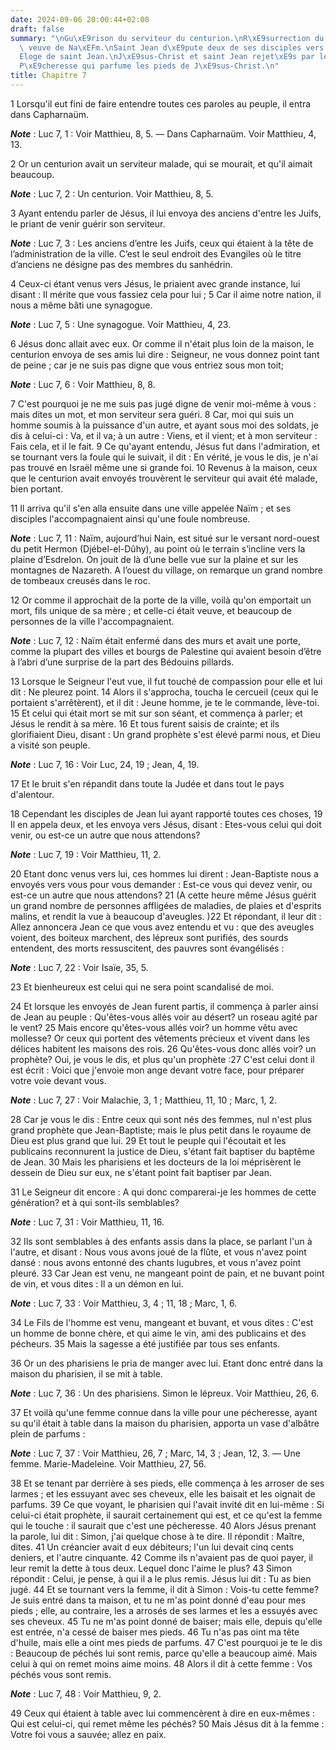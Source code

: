 ```yaml
---
date: 2024-09-06 20:00:44+02:00
draft: false
summary: "\nGu\xE9rison du serviteur du centurion.\nR\xE9surrection du fils de la\
  \ veuve de Na\xEFm.\nSaint Jean d\xE9pute deux de ses disciples vers J\xE9sus-Christ.\n\
  Eloge de saint Jean.\nJ\xE9sus-Christ et saint Jean rejet\xE9s par les Juifs.\n\
  P\xE9cheresse qui parfume les pieds de J\xE9sus-Christ.\n"
title: Chapitre 7
---
```





1 Lorsqu'il eut fini de faire entendre toutes ces paroles au peuple, il entra dans Capharnaüm.

***Note*** :  Luc 7, 1 : Voir Matthieu, 8, 5. ― Dans Capharnaüm. Voir Matthieu, 4, 13.

2 Or un centurion avait un serviteur malade, qui se mourait, et qu'il aimait beaucoup.

***Note*** :  Luc 7, 2 : Un centurion. Voir Matthieu, 8, 5.

3 Ayant entendu parler de Jésus, il lui envoya des anciens d'entre les Juifs, le priant de venir guérir son serviteur.

***Note*** :  Luc 7, 3 : Les anciens d’entre les Juifs, ceux qui étaient à la tête de l’administration de la ville. C’est le seul endroit des Evangiles où le titre d’anciens ne désigne pas des membres du sanhédrin.

4 Ceux-ci étant venus vers Jésus, le priaient avec grande instance, lui disant : Il mérite que vous fassiez cela pour lui ; 5 Car il aime notre nation, il nous a même bâti une synagogue.

***Note*** :  Luc 7, 5 : Une synagogue. Voir Matthieu, 4, 23.

6 Jésus donc allait avec eux. Or comme il n'était plus loin de la maison, le centurion envoya de ses amis lui dire : Seigneur, ne vous donnez point tant de peine ; car je ne suis pas digne que vous entriez sous mon toit;

***Note*** :  Luc 7, 6 : Voir Matthieu, 8, 8.

7 C'est pourquoi je ne me suis pas jugé digne de venir moi-même à vous : mais dites un mot, et mon serviteur sera guéri. 8 Car, moi qui suis un homme soumis à la puissance d'un autre, et ayant sous moi des soldats, je dis à celui-ci : Va, et il va; à un autre : Viens, et il vient; et à mon serviteur : Fais cela, et il le fait. 9 Ce qu'ayant entendu, Jésus fut dans l'admiration, et se tournant vers la foule qui le suivait, il dit : En vérité, je vous le dis, je n'ai pas trouvé en Israël même une si grande foi. 10 Revenus à la maison, ceux que le centurion avait envoyés trouvèrent le serviteur qui avait été malade, bien portant.


11 Il arriva qu'il s'en alla ensuite dans une ville appelée Naïm ; et ses disciples l'accompagnaient ainsi qu'une foule nombreuse.

***Note*** :  Luc 7, 11 : Naïm, aujourd’hui Nain, est situé sur le versant nord-ouest du petit Hermon (Djébel-el-Dûhy), au point où le terrain s’incline vers la plaine d’Esdrelon. On jouit de là d’une belle vue sur la plaine et sur les montagnes de Nazareth. A l’ouest du village, on remarque un grand nombre de tombeaux creusés dans le roc.

12 Or comme il approchait de la porte de la ville, voilà qu'on emportait un mort, fils unique de sa mère ; et celle-ci était veuve, et beaucoup de personnes de la ville l'accompagnaient.

***Note*** :  Luc 7, 12 : Naïm était enfermé dans des murs et avait une porte, comme la plupart des villes et bourgs de Palestine qui avaient besoin d’être à l’abri d’une surprise de la part des Bédouins pillards.

13 Lorsque le Seigneur l'eut vue, il fut touché de compassion pour elle et lui dit : Ne pleurez point. 14 Alors il s'approcha, toucha le cercueil (ceux qui le portaient s'arrêtèrent), et il dit : Jeune homme, je te le commande, lève-toi. 15 Et celui qui était mort se mit sur son séant, et commença à parler; et Jésus le rendit à sa mère. 16 Et tous furent saisis de crainte; et ils glorifiaient Dieu, disant : Un grand prophète s'est élevé parmi nous, et Dieu a visité son peuple.

***Note*** :  Luc 7, 16 : Voir Luc, 24, 19 ; Jean, 4, 19.

17 Et le bruit s'en répandit dans toute la Judée et dans tout le pays d'alentour.


18 Cependant les disciples de Jean lui ayant rapporté toutes ces choses, 19 Il en appela deux, et les envoya vers Jésus, disant : Etes-vous celui qui doit venir, ou est-ce un autre que nous attendons?

***Note*** :  Luc 7, 19 : Voir Matthieu, 11, 2.

20 Etant donc venus vers lui, ces hommes lui dirent : Jean-Baptiste nous a envoyés vers vous pour vous demander : Est-ce vous qui devez venir, ou est-ce un autre que nous attendons? 21 (A cette heure même Jésus guérit un grand nombre de personnes affligées de maladies, de plaies et d'esprits malins, et rendit la vue à beaucoup d'aveugles. )22 Et répondant, il leur dit : Allez annoncera Jean ce que vous avez entendu et vu : que des aveugles voient, des boiteux marchent, des lépreux sont purifiés, des sourds entendent, des morts ressuscitent, des pauvres sont évangélisés :

***Note*** :  Luc 7, 22 : Voir Isaïe, 35, 5.

23 Et bienheureux est celui qui ne sera point scandalisé de moi.


24 Et lorsque les envoyés de Jean furent partis, il commença à parler ainsi de Jean au peuple : Qu'êtes-vous allés voir au désert? un roseau agité par le vent? 25 Mais encore qu'êtes-vous allés voir? un homme vêtu avec mollesse? Or ceux qui portent des vêtements précieux et vivent dans les délices habitent les maisons des rois. 26 Qu'êtes-vous donc allés voir? un prophète? Oui, je vous le dis, et plus qu'un prophète :27 C'est celui dont il est écrit : Voici que j'envoie mon ange devant votre face, pour préparer votre voie devant vous.

***Note*** :  Luc 7, 27 : Voir Malachie, 3, 1 ; Matthieu, 11, 10 ; Marc, 1, 2.

28 Car je vous le dis : Entre ceux qui sont nés des femmes, nul n'est plus grand prophète que Jean-Baptiste; mais le plus petit dans le royaume de Dieu est plus grand que lui. 29 Et tout le peuple qui l'écoutait et les publicains reconnurent la justice de Dieu, s'étant fait baptiser du baptême de Jean. 30 Mais les pharisiens et les docteurs de la loi méprisèrent le dessein de Dieu sur eux, ne s'étant point fait baptiser par Jean.


31 Le Seigneur dit encore : A qui donc comparerai-je les hommes de cette génération? et à qui sont-ils semblables?

***Note*** :  Luc 7, 31 : Voir Matthieu, 11, 16.

32 Ils sont semblables à des enfants assis dans la place, se parlant l'un à l'autre, et disant : Nous vous avons joué de la flûte, et vous n'avez point dansé : nous avons entonné des chants lugubres, et vous n'avez point pleuré. 33 Car Jean est venu, ne mangeant point de pain, et ne buvant point de vin, et vous dites : Il a un démon en lui.

***Note*** :  Luc 7, 33 : Voir Matthieu, 3, 4 ; 11, 18 ; Marc, 1, 6.

34 Le Fils de l'homme est venu, mangeant et buvant, et vous dites : C'est un homme de bonne chère, et qui aime le vin, ami des publicains et des pécheurs. 35 Mais la sagesse a été justifiée par tous ses enfants.


36 Or un des pharisiens le pria de manger avec lui. Etant donc entré dans la maison du pharisien, il se mit à table.

***Note*** :  Luc 7, 36 : Un des pharisiens. Simon le lépreux. Voir Matthieu, 26, 6.

37 Et voilà qu'une femme connue dans la ville pour une pécheresse, ayant su qu'il était à table dans la maison du pharisien, apporta un vase d'albâtre plein de parfums :

***Note*** :  Luc 7, 37 : Voir Matthieu, 26, 7 ; Marc, 14, 3 ; Jean, 12, 3. ― Une femme. Marie-Madeleine. Voir Matthieu, 27, 56.

38 Et se tenant par derrière à ses pieds, elle commença à les arroser de ses larmes ; et les essuyant avec ses cheveux, elle les baisait et les oignait de parfums. 39 Ce que voyant, le pharisien qui l'avait invité dit en lui-même : Si celui-ci était prophète, il saurait certainement qui est, et ce qu'est la femme qui le touche : il saurait que c'est une pécheresse. 40 Alors Jésus prenant la parole, lui dit : Simon, j'ai quelque chose à te dire. Il répondit : Maître, dites. 41 Un créancier avait d eux débiteurs; l'un lui devait cinq cents deniers, et l'autre cinquante. 42 Comme ils n'avaient pas de quoi payer, il leur remit la dette à tous deux. Lequel donc l'aime le plus? 43 Simon répondit : Celui, je pense, à qui il a le plus remis. Jésus lui dit : Tu as bien jugé. 44 Et se tournant vers la femme, il dit à Simon : Vois-tu cette femme? Je suis entré dans ta maison, et tu ne m'as point donné d'eau pour mes pieds ; elle, au contraire, les a arrosés de ses larmes et les a essuyés avec ses cheveux. 45 Tu ne m'as point
donné de baiser; mais elle, depuis qu'elle est entrée, n'a cessé de baiser mes pieds. 46 Tu n'as pas oint ma tête d'huile, mais elle a oint mes pieds de parfums. 47 C'est pourquoi je te le dis : Beaucoup de péchés lui sont remis, parce qu'elle a beaucoup aimé. Mais celui à qui on remet moins aime moins. 48 Alors il dit à cette femme : Vos péchés vous sont remis.

***Note*** :  Luc 7, 48 : Voir Matthieu, 9, 2.

49 Ceux qui étaient à table avec lui commencèrent à dire en eux-mêmes : Qui est celui-ci, qui remet même les péchés? 50 Mais Jésus dit à la femme : Votre foi vous a sauvée; allez en paix.

